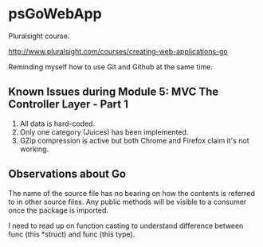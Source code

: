 # psGoWebApp

Pluralsight course.

http://www.pluralsight.com/courses/creating-web-applications-go

Reminding myself how to use Git and Github at the same time.

## Known Issues during Module 5: MVC The Controller Layer - Part 1

 1. All data is hard-coded.
 2. Only one category (Juices) has been implemented.
 3. GZip compression is active but both Chrome and Firefox claim it's not working.

## Observations about Go

The name of the source file has no bearing on how the contents is referred to in other source files. Any public methods will be visible to a consumer once the package is imported.

I need to read up on function casting to understand difference between func (this \*struct) and func (this type).
